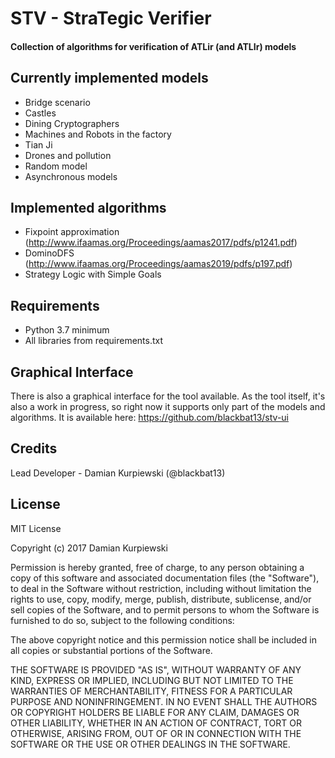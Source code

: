 # STV - StraTegic Verifier

#### Collection of algorithms for verification of ATLir (and ATLIr) models

## Currently implemented models
+ Bridge scenario
+ Castles
+ Dining Cryptographers
+ Machines and Robots in the factory
+ Tian Ji
+ Drones and pollution
+ Random model
+ Asynchronous models

## Implemented algorithms
+ Fixpoint approximation (http://www.ifaamas.org/Proceedings/aamas2017/pdfs/p1241.pdf)
+ DominoDFS (http://www.ifaamas.org/Proceedings/aamas2019/pdfs/p197.pdf)
+ Strategy Logic with Simple Goals

## Requirements
+ Python 3.7 minimum
+ All libraries from requirements.txt

## Graphical Interface
There is also a graphical interface for the tool available.
As the tool itself, it's also a work in progress, so right now it supports only part of the models and algorithms.
It is available here: https://github.com/blackbat13/stv-ui

## Credits

Lead Developer - Damian Kurpiewski (@blackbat13)

## License

MIT License

Copyright (c) 2017 Damian Kurpiewski

Permission is hereby granted, free of charge, to any person obtaining a copy
of this software and associated documentation files (the "Software"), to deal
in the Software without restriction, including without limitation the rights
to use, copy, modify, merge, publish, distribute, sublicense, and/or sell
copies of the Software, and to permit persons to whom the Software is
furnished to do so, subject to the following conditions:

The above copyright notice and this permission notice shall be included in all
copies or substantial portions of the Software.

THE SOFTWARE IS PROVIDED "AS IS", WITHOUT WARRANTY OF ANY KIND, EXPRESS OR
IMPLIED, INCLUDING BUT NOT LIMITED TO THE WARRANTIES OF MERCHANTABILITY,
FITNESS FOR A PARTICULAR PURPOSE AND NONINFRINGEMENT. IN NO EVENT SHALL THE
AUTHORS OR COPYRIGHT HOLDERS BE LIABLE FOR ANY CLAIM, DAMAGES OR OTHER
LIABILITY, WHETHER IN AN ACTION OF CONTRACT, TORT OR OTHERWISE, ARISING FROM,
OUT OF OR IN CONNECTION WITH THE SOFTWARE OR THE USE OR OTHER DEALINGS IN THE
SOFTWARE.